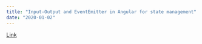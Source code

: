 ```yaml
---
title: "Input-Output and EventEmitter in Angular for state management"
date: "2020-01-02"
---
```


[Link](https://youtu.be/hBXjISGF5vo)